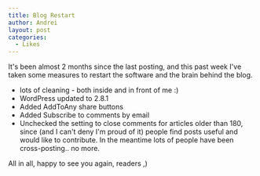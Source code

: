 ```yaml
---
title: Blog Restart
author: Andrei
layout: post
categories:
  - Likes
---
```

It's been almost 2 months since the last posting, and this past week I've taken some measures to restart the software and the brain behind the blog.

*   lots of cleaning - both inside and in front of me :)
*   WordPress updated to 2.8.1
*   Added AddToAny share buttons
*   Added Subscribe to comments by email
*   Unchecked the setting to close comments for articles older than 180, since (and I can't deny I'm proud of it) people find posts useful and would like to contribute. In the meantime lots of people have been cross-posting.. no more.

All in all, happy to see you again, readers ,)